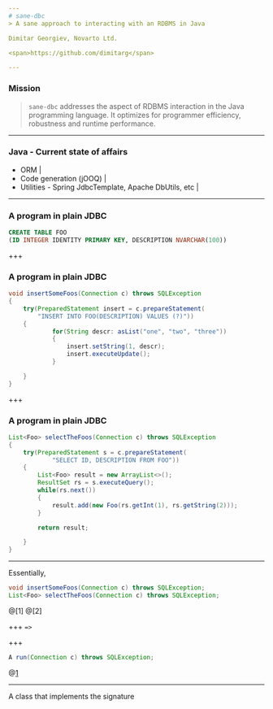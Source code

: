 ```yaml
---
# sane-dbc
> A sane approach to interacting with an RDBMS in Java

Dimitar Georgiev, Novarto Ltd.

<span>https://github.com/dimitarg</span>

---
```

### Mission

> `sane-dbc` addresses the aspect of RDBMS interaction in the Java programming language.
It optimizes for programmer efficiency, robustness and runtime performance.

---
### Java - Current state of affairs

- ORM |
- Code generation (jOOQ) |
- Utilities - Spring JdbcTemplate, Apache DbUtils, etc |

---
### A program in plain JDBC

```sql
CREATE TABLE FOO
(ID INTEGER IDENTITY PRIMARY KEY, DESCRIPTION NVARCHAR(100))
```

+++
### A program in plain JDBC
```java
void insertSomeFoos(Connection c) throws SQLException
{
    try(PreparedStatement insert = c.prepareStatement(
        "INSERT INTO FOO(DESCRIPTION) VALUES (?)"))
    {
            for(String descr: asList("one", "two", "three"))
            {
                insert.setString(1, descr);
                insert.executeUpdate();
            }

    }
}
```
+++
### A program in plain JDBC
```java
List<Foo> selectTheFoos(Connection c) throws SQLException
{
    try(PreparedStatement s = c.prepareStatement(
            "SELECT ID, DESCRIPTION FROM FOO"))
    {
        List<Foo> result = new ArrayList<>();
        ResultSet rs = s.executeQuery();
        while(rs.next())
        {
            result.add(new Foo(rs.getInt(1), rs.getString(2)));
        }        

        return result;

    }
}
```

---
Essentially,

```java
void insertSomeFoos(Connection c) throws SQLException;
List<Foo> selectTheFoos(Connection c) throws SQLException;
```
@[1]
@[2]


+++
`=>`

+++
```java
A run(Connection c) throws SQLException;
```
@[1](`fj.control.db.DB`)

---
A class that implements the signature

